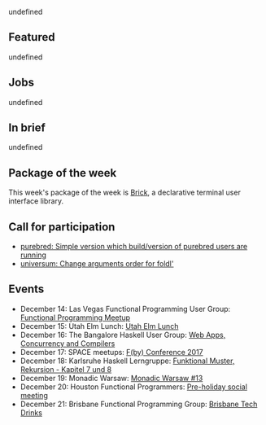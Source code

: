 <!-- 2017-12-14 -->

undefined

## Featured

undefined

## Jobs

undefined

## In brief

undefined

## Package of the week

This week's package of the week is [Brick](https://hackage.haskell.org/package/brick-0.30),
a declarative terminal user interface library.

## Call for participation

-   [purebred: Simple version which build/version of purebred users are running](https://github.com/purebred-mua/purebred/issues/124)
-   [universum: Change arguments order for foldl'](https://github.com/serokell/universum/issues/91)

## Events

-   December 14: Las Vegas Functional Programming User Group: [Functional Programming Meetup](https://www.meetup.com/las-vegas-functional-programming/events/245590893/)
-   December 15: Utah Elm Lunch: [Utah Elm Lunch](https://www.meetup.com/utah-elm/events/245478804/)
-   December 16: The Bangalore Haskell User Group: [Web Apps, Concurrency and Compilers](https://www.meetup.com/The-Bangalore-Haskell-User-Group/events/245777992/)
-   December 17: SPACE meetups: [F(by) Conference 2017](https://www.meetup.com/SPACE-meetups/events/244079672/)
-   December 18: Karlsruhe Haskell Lerngruppe: [Funktional Muster, Rekursion - Kapitel 7 und 8](https://www.meetup.com/Karlsruhe-Haskell-Lerngruppe/events/244433396/)
-   December 19: Monadic Warsaw: [Monadic Warsaw #13](https://www.meetup.com/Monadic-Warsaw/events/244200180/)
-   December 20: Houston Functional Programmers: [Pre-holiday social meeting](https://www.meetup.com/Houston-Functional-Programmers/events/242817187/)
-   December 21: Brisbane Functional Programming Group: [Brisbane Tech Drinks](https://www.meetup.com/Brisbane-Functional-Programming-Group/events/244907684/)
